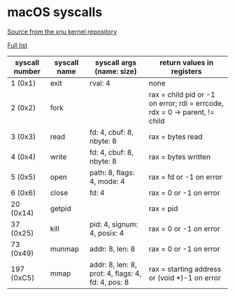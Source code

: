 # macOS syscalls

[Source from the xnu kernel repository](https://github.com/opensource-apple/xnu/blob/master/bsd/kern/syscalls.master)

[Full list](https://gist.github.com/nikolay-n/5ad64ae82ae91c21d2d2a5be5d49b3b3#file-syscalls-txt)

| syscall number | syscall name | syscall args (name: size)      | return values in registers |
|----------------|--------------|--------------------------------|----------------------------|
| 1 (0x1)        | exit         | rval: 4                        | none                       |
| 2 (0x2)        | fork         |                                | rax = child pid or -1 on error; rdi = errcode, rdx = 0 -> parent, != child | 
| 3 (0x3)        | read         | fd: 4, cbuf: 8, nbyte: 8       | rax = bytes read           |
| 4 (0x4)        | write        | fd: 4, cbuf: 8, nbyte: 8       | rax = bytes written        |
| 5 (0x5)        | open         | path: 8, flags: 4, mode: 4     | rax = fd or -1 on error    |
| 6 (0x6)        | close        | fd: 4                          | rax = 0 or -1 on error     |
| 20 (0x14)      | getpid       |                                | rax = pid                  |
| 37 (0x25)      | kill         | pid: 4, signum: 4, posix: 4    | rax = 0 or -1 on error     |
| 73 (0x49)      | munmap       | addr: 8, len: 8                | rax = 0 or -1 on error     |
| 197 (0xC5)     | mmap         | addr: 8, len: 8, prot: 4, flags: 4, fd: 4, pos: 8 | rax = starting address or (void *)-1 on error |

